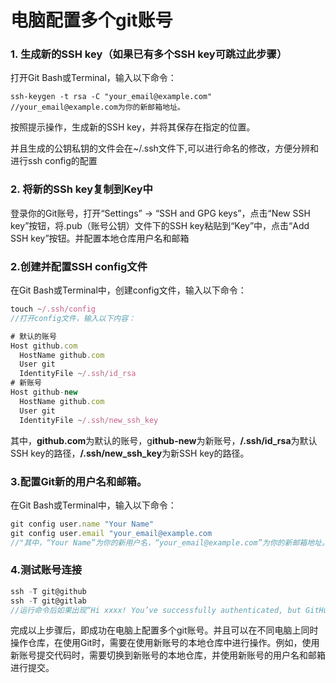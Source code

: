 # 电脑配置多个git账号

### 1. 生成新的SSH key（如果已有多个SSH key可跳过此步骤）
打开Git Bash或Terminal，输入以下命令：

```tsx
ssh-keygen -t rsa -C "your_email@example.com"
//your_email@example.com为你的新邮箱地址。
```

按照提示操作，生成新的SSH key，并将其保存在指定的位置。

并且生成的公钥私钥的文件会在~/.ssh文件下,可以进行命名的修改，方便分辨和进行ssh config的配置

### 2. 将新的SSh key复制到Key中

登录你的Git账号，打开“Settings” -> “SSH and GPG keys”，点击“New SSH key”按钮，将.pub（账号公钥）文件下的SSH key粘贴到“Key”中，点击“Add SSH key”按钮。并配置本地仓库用户名和邮箱

### 2.创建并配置SSH config文件

在Git Bash或Terminal中，创建config文件，输入以下命令：

```ts
touch ~/.ssh/config
//打开config文件，输入以下内容：

# 默认的账号
Host github.com
  HostName github.com
  User git
  IdentityFile ~/.ssh/id_rsa
# 新账号
Host github-new
  HostName github.com
  User git
  IdentityFile ~/.ssh/new_ssh_key
```

其中，**github.com**为默认的账号，g**ithub-new**为新账号，**/.ssh/id_rsa**为默认SSH key的路径，**/.ssh/new_ssh_key**为新SSH key的路径。

### 3.配置Git新的用户名和邮箱。

在Git Bash或Terminal中，输入以下命令：

```ts
git config user.name "Your Name"
git config user.email "your_email@example.com
//"其中，“Your Name”为你的新用户名，“your_email@example.com”为你的新邮箱地址。
```

### 4.测试账号连接

```ts
ssh -T git@github
ssh -T git@gitlab
//运行命令后如果出现“Hi xxxx! You’ve successfully authenticated, but GitHub does not provide shell access.”，其中“xxxx”为你配置的 User 名字，这时恭喜你，配置成功了~
```

完成以上步骤后，即成功在电脑上配置多个git账号。并且可以在不同电脑上同时操作仓库，在使用Git时，需要在使用新账号的本地仓库中进行操作。例如，使用新账号提交代码时，需要切换到新账号的本地仓库，并使用新账号的用户名和邮箱进行提交。